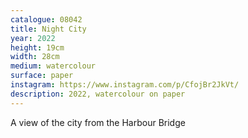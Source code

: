 ```yaml
---
catalogue: 08042
title: Night City
year: 2022
height: 19cm
width: 28cm
medium: watercolour
surface: paper
instagram: https://www.instagram.com/p/CfojBr2JkVt/
description: 2022, watercolour on paper
---
```

A view of the city from the Harbour Bridge
